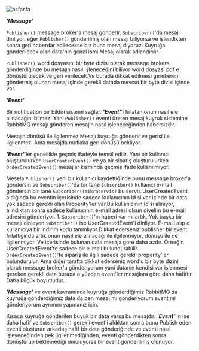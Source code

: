 
![asfasfa](https://user-images.githubusercontent.com/97520268/158588786-2a0310c4-9c13-4a2e-a2c2-3bc43c164677.PNG)


 ***'Message'***


```Publisher()``` message broker'a mesaj gönderir. 
 ```Subscriber()```'da mesajı dinliyor.
eğer ```Publisher()``` gönderilmiş olan mesajı biliyorsa ve işlendikten sonra geri haberdar edilecekse biz buna mesaj diyoruz.
Kuyruğa gönderilecek olan data'nın genel ismi Mesaj olarak adlandırılır.

```Publisher()``` word dosyasını bir byte dizisi olarak message brokera gönderdiğinde bu mesajın nasıl işleneceğini biliyor word dosyası pdf e dönüştürülecek ve geri verilecek.Ve burada dikkat edilmesi gerekeren göndermiş olunan mesaj içinde gerekli datada mevcut bir byte dizisi içinde var.


 ***'Event'***

Bir notification bir bildiri sistemi sağlar. ***'Event'***'i fırlatan onun nasıl ele alınacağını bilmez. Yani ```Publisher()``` eventi üreten mesaj kuyruk sistemine RabbitMQ mesajı gönderen mesajın nasıl işleneceğinden habersizdir.

Mesajın dönüşü ile ilgilenmez.Mesajı kuyruğa gönderir ve gerisi ile ilgilenmez. Ama mesajda mutlaka geri dönüşü bekliyor.

***'Event'***'ler genellikle geçmiş ifadeyle temsil edilir. Yani bir kullanıcı oluşturulurken ```UserCreatedEvent()``` ve ya bir sipariş oluşturulurken ```OrderCreatedEvent()``` mesajlar kısmında geçmiş ifade kullanılmıyor.

Mesela ```Publisher()``` yeni bir kullanıcı kaydettiğinde bunu message broker'a göndersin ve  ```Subscriber()```'da bir tane  ```Subscriber()``` kullanıcı e-mail göndersin bir tane ```Subscriber((mikroservis)``` bu servis UserCreatedEvent aldığında bu eventin içerisinde sadece kullanıcının Id si var içinde bir data yok sadece gerekli olan Properity'ler var.Bu kullanıcının Id si alınıyor, alındıktan sonra sadece kullanıcının e-mail adresi olsun diyelim bu e-mail adresini gönderiyor. 1. ```Subscriber()```'ın haberi var mı artık, Yok başka bir mesajı dinleyen  ```Subscriber()``` ise UserCraetedEvent'i dinliyor. E-maili alıp o kullanıcıya bir indirim kodu tanımlıyor.Dikkat ederseniz publisher bir event fırlattığında artık onun nasıl ele alınacağı ile ilgilenmiyor, dönüşü ile de ilgilenmiyor. Ve içerisinde bulunan data mesaja göre daha azdır. Örneğin UserCreatedEvent'te sadece bir e-mail bulundurabilir. ```OrderCreatedEvent()```'te sipariş ile ilgili sadece gerekli properity'ler bulundurulur. Ama diğer tarafta dikkat ederseniz word'u bir byte dizini olarak message broker'a gönderiyorum yani datanın kendisi var işlenmesi gereken gerekli data burada o yüzden event'ler mesajlara göre daha hafiftir. Daha küçük boyutludur.

 ***'Message'*** ve  event kavramında kuyruğa gönderdiğimiz RabbitMQ da kuyruğa gönderdiğimiz data da ben mesaj mı gönderiyorum event mi gönderiyorum ayrımını yapmanız için.

Kısaca kuyruğa gönderilen büyük bir data varsa bu mesajdır. ***'Event'***'in ise daha hafif ve  ```Subscriber()``` gerekli event'i aldıktan sonra bunu Publish eden eventi oluşturan arkadaş hafif bir data gönderiğinde ve eventi nasıl işleyeceğinden pek ilgilenmediğinden, eventi gönderdikten sonra dönüştürüp beklemediği umuluyorsa bir event gönderilmiş olunuyor.
